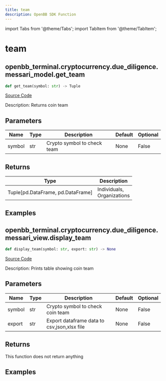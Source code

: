 ```yaml
---
title: team
description: OpenBB SDK Function
---
```


import Tabs from '@theme/Tabs';
import TabItem from '@theme/TabItem';

# team

<Tabs>
<TabItem value="model" label="Model" default>

## openbb_terminal.cryptocurrency.due_diligence.messari_model.get_team

```python title='openbb_terminal/cryptocurrency/due_diligence/messari_model.py'
def get_team(symbol: str) -> Tuple
```
[Source Code](https://github.com/OpenBB-finance/OpenBBTerminal/tree/main/openbb_terminal/cryptocurrency/due_diligence/messari_model.py#L419)

Description: Returns coin team

## Parameters

| Name | Type | Description | Default | Optional |
| ---- | ---- | ----------- | ------- | -------- |
| symbol | str | Crypto symbol to check team | None | False |

## Returns

| Type | Description |
| ---- | ----------- |
| Tuple[pd.DataFrame, pd.DataFrame] | Individuals,<br/>Organizations |

## Examples



</TabItem>
<TabItem value="view" label="View">

## openbb_terminal.cryptocurrency.due_diligence.messari_view.display_team

```python title='openbb_terminal/cryptocurrency/due_diligence/messari_view.py'
def display_team(symbol: str, export: str) -> None
```
[Source Code](https://github.com/OpenBB-finance/OpenBBTerminal/tree/main/openbb_terminal/cryptocurrency/due_diligence/messari_view.py#L556)

Description: Prints table showing coin team

## Parameters

| Name | Type | Description | Default | Optional |
| ---- | ---- | ----------- | ------- | -------- |
| symbol | str | Crypto symbol to check coin team | None | False |
| export | str | Export dataframe data to csv,json,xlsx file | None | False |

## Returns

This function does not return anything

## Examples



</TabItem>
</Tabs>